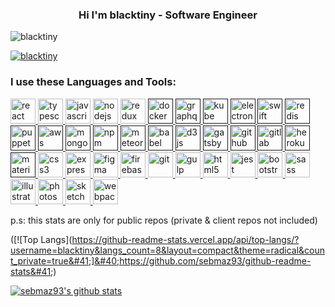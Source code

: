 
<h3 align="center">Hi I'm blacktiny - Software Engineer</h3>

<p align="left"> <img src="https://komarev.com/ghpvc/?username=blacktiny&label=Profile%20views&color=0e75b6&style=flat" alt="blacktiny" /> </p>

<p align="left"> <a href="https://github.com/ryo-ma/github-profile-trophy"><img src="https://github-profile-trophy.vercel.app/?username=blacktiny" alt="blacktiny" /></a> </p>

<h3 align="left">I use these Languages and Tools:</h3>
<p>
<a href="https://reactjs.org/" target="_blank"> <img src="https://devicons.github.io/devicon/devicon.git/icons/react/react-original.svg" alt="react" title="react" width="40" height="40"/> </a> 
<a href="https://www.typescriptlang.org/" target="_blank"> <img src="https://devicons.github.io/devicon/devicon.git/icons/typescript/typescript-original.svg" alt="typescript" title="typescript" width="40" height="40"/> </a>
<a href="https://developer.mozilla.org/en-US/docs/Web/JavaScript" target="_blank"> <img src="https://devicons.github.io/devicon/devicon.git/icons/javascript/javascript-original.svg" alt="javascript" title="javascript" width="40" height="40"/> </a> 
<a href="https://nodejs.org" target="_blank"> <img src="https://devicons.github.io/devicon/devicon.git/icons/nodejs/nodejs-original.svg" alt="nodejs" title="nodejs" width="40" height="40"/> </a> 
<a href="https://redux.js.org/" target="_blank"> <img src="https://devicons.github.io/devicon/devicon.git/icons/redux/redux-original.svg" alt="redux" title="redux" width="40" height="40"/> </a> 
<a href="" target="_blank"> <img src="https://devicons.github.io/devicon/devicon.git/icons/docker/docker-original.svg" alt="docker" title="docker" width="40" height="40"/> </a> 
<a href="" target="_blank"> <img src="https://www.vectorlogo.zone/logos/graphql/graphql-icon.svg" alt="graphql" title="graphql" width="40" height="40"/> </a> 
<a href="" target="_blank"> <img src="https://www.vectorlogo.zone/logos/kubernetes/kubernetes-icon.svg" alt="kube" title="kube" width="40" height="40"/> </a> 
<a href="" target="_blank"> <img src="https://devicons.github.io/devicon/devicon.git/icons/electron/electron-original.svg" alt="electron" title="electron" width="40" height="40"/> </a> 
<a href="" target="_blank"> <img src="https://devicons.github.io/devicon/devicon.git/icons/swift/swift-original.svg" alt="swift" title="swift" width="40" height="40"/> </a> 
<a href="" target="_blank"> <img src="https://devicons.github.io/devicon/devicon.git/icons/redis/redis-original.svg" alt="redis" title="redis" width="40" height="40"/> </a> 
<a href="" target="_blank"> <img src="https://www.vectorlogo.zone/logos/pptrdev/pptrdev-official.svg" alt="puppeteer" title="puppeteer" width="40" height="40"/> </a> 
<a href="" target="_blank"> <img src="https://www.vectorlogo.zone/logos/amazon_aws/amazon_aws-icon.svg" alt="aws" title="aws" width="40" height="40"/> </a> 
<a href="" target="_blank"> <img src="https://devicons.github.io/devicon/devicon.git/icons/mongodb/mongodb-original.svg" alt="mongodb" title="mongodb" width="40" height="40"/> </a> 
<a href="" target="_blank"> <img src="https://devicons.github.io/devicon/devicon.git/icons/npm/npm-original-wordmark.svg" alt="npm" title="npm" width="40" height="40"/> </a> 
<a href="" target="_blank"> <img src="https://devicons.github.io/devicon/devicon.git/icons/meteor/meteor-original.svg" alt="meteor" title="meteor" width="40" height="40"/> </a> 
<a href="" target="_blank"> <img src="https://devicons.github.io/devicon/devicon.git/icons/babel/babel-original.svg" alt="babel" title="babel" width="40" height="40"/> </a> 
<a href="" target="_blank"> <img src="https://devicons.github.io/devicon/devicon.git/icons/d3js/d3js-original.svg" alt="d3js" title="d3js" width="40" height="40"/> </a> 
<a href="" target="_blank"> <img src="https://devicons.github.io/devicon/devicon.git/icons/gatsby/gatsby-original.svg" alt="gatsby" title="gatsby" width="40" height="40"/> </a> 
<a href="" target="_blank"> <img src="https://devicons.github.io/devicon/devicon.git/icons/github/github-original.svg" alt="github" title="github" width="40" height="40"/> </a> 
<a href="" target="_blank"> <img src="https://devicons.github.io/devicon/devicon.git/icons/gitlab/gitlab-original.svg" alt="gitlab" title="gitlab" width="40" height="40"/> </a> 
<a href="" target="_blank"> <img src="https://devicons.github.io/devicon/devicon.git/icons/heroku/heroku-original.svg" alt="heroku" title="heroku" width="40" height="40"/> </a> 
<a href="" target="_blank"> <img src="https://devicons.github.io/devicon/devicon.git/icons/materialui/materialui-original.svg" alt="materialui" title="materialui" width="40" height="40"/> </a> 
<a href="https://www.w3schools.com/css/" target="_blank"> <img src="https://devicons.github.io/devicon/devicon.git/icons/css3/css3-original.svg" alt="css3" title="css3" width="40" height="40"/> </a> 
<a href="https://expressjs.com" target="_blank"> <img src="https://devicons.github.io/devicon/devicon.git/icons/express/express-original.svg" alt="express" title="express" width="40" height="40"/> </a> 
<a href="https://www.figma.com/" target="_blank"> <img src="https://www.vectorlogo.zone/logos/figma/figma-icon.svg" alt="figma" title="figma" width="40" height="40"/> </a> 
<a href="https://firebase.google.com/" target="_blank"> <img src="https://www.vectorlogo.zone/logos/firebase/firebase-icon.svg" alt="firebase" title="firebase" width="40" height="40"/> </a> 
<a href="https://git-scm.com/" target="_blank"> <img src="https://www.vectorlogo.zone/logos/git-scm/git-scm-icon.svg" alt="git" title="git" width="40" height="40"/> </a> 
<a href="https://gulpjs.com" target="_blank"> <img src="https://devicons.github.io/devicon/devicon.git/icons/gulp/gulp-plain.svg" alt="gulp" title="gulp" width="40" height="40"/> </a> 
<a href="https://www.w3.org/html/" target="_blank"> <img src="https://devicons.github.io/devicon/devicon.git/icons/html5/html5-original.svg" alt="html5" title="html5" width="40" height="40"/> </a> 
<a href="https://jestjs.io" target="_blank"> <img src="https://www.vectorlogo.zone/logos/jestjsio/jestjsio-icon.svg" alt="jest" title="jest" width="40" height="40"/> </a> 
<a href="https://getbootstrap.com" target="_blank"> <img src="https://devicons.github.io/devicon/devicon.git/icons/bootstrap/bootstrap-plain.svg" alt="bootstrap" title="bootstrap" width="40" height="40"/> </a>
<a href="https://sass-lang.com" target="_blank"> <img src="https://devicons.github.io/devicon/devicon.git/icons/sass/sass-original.svg" alt="sass" title="sass" width="40" height="40"/> </a> 
<a href="https://sass-lang.com" target="_blank"> <img src="https://devicons.github.io/devicon/devicon.git/icons/illustrator/illustrator-plain.svg" alt="illustrator" title="illustrator" width="40" height="40"/> </a> 
<a href="https://sass-lang.com" target="_blank"> <img src="https://devicons.github.io/devicon/devicon.git/icons/photoshop/photoshop-plain.svg" alt="photoshop" title="photoshop" width="40" height="40"/> </a> 
<a href="https://www.sketch.com/" target="_blank"> <img src="https://www.vectorlogo.zone/logos/sketchapp/sketchapp-icon.svg" alt="sketch" title="sketch" width="40" height="40"/> </a> 
<a href="https://webpack.js.org" target="_blank"> <img src="https://devicons.github.io/devicon/devicon.git/icons/webpack/webpack-original.svg" alt="webpack" title="webpack" width="40" height="40"/> </a> </p>

<p>p.s: this stats are only for public repos (private & client repos not included)</p>

([![Top Langs]&#40;https://github-readme-stats.vercel.app/api/top-langs/?username=blacktiny&langs_count=8&layout=compact&theme=radical&count_private=true&#41;]&#40;https://github.com/sebmaz93/github-readme-stats&#41;)

[![sebmaz93's github stats](https://github-readme-stats.vercel.app/api?username=blacktiny&count_private=tru&show_icons=true&include_all_commits=true&theme=radical)](https://github.com/sebmaz93/github-readme-stats)

[comment]: <> ([![trophy]&#40;https://github-profile-trophy.vercel.app/?username=blacktiny&theme=monokai&row=2&column=3&margin-w=15&margin-h=15&#41;]&#40;https://github.com/sebmaz93/github-profile-trophy&#41;)
